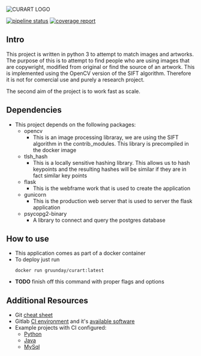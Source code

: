 ![CURART LOGO](https://gitlab.computing.dcu.ie/doylet9/2019-ca400-XXXX/raw/master/docs/blog/images/CURART_WIDE.png)

[![pipeline status](https://gitlab.computing.dcu.ie/doylet9/2019-ca400-XXXX/badges/master/pipeline.svg)](https://gitlab.computing.dcu.ie/doylet9/2019-ca400-XXXX/commits/master) [![coverage report](https://gitlab.computing.dcu.ie/doylet9/2019-ca400-XXXX/badges/master/coverage.svg)](https://gitlab.computing.dcu.ie/doylet9/2019-ca400-XXXX/commits/master)

## Intro

This project is written in python 3 to attempt to match images and artworks. The purpose of this is to attempt to find people who are using images that are copywright, modified from original or find the source of an artwork. This is implemented using the OpenCV version of the SIFT algorithm. Therefore it is not for comercial use and purely a research project. 

The second aim of the project is to work fast as scale. 

## Dependencies
* This project depends on the following packages:
    - opencv
        - This is an image processing libraray, we are using the SIFT algorithm in the contrib_modules. This library is precompiled in the docker image
    - tlsh_hash
        - This is a locally sensitive hashing library. This allows us to hash keypoints and the resulting hashes will be similar if they are in fact similar key points
    - flask
        - This is the webframe work that is used to create the application
    - gunicorn
        - This is the production web server that is used to server the flask application
    - psycopg2-binary
        - A library to connect and query the postgres database


## How to use
* This application comes as part of a docker container
* To deploy just run 
    ```
    docker run gruunday/curart:latest
    ```
* **TODO** finish off this command with proper flags and options


## Additional Resources

- Git [cheat sheet](https://gitlab.computing.dcu.ie/sblott/local-gitlab-documentation/blob/master/cheat-sheet.md)
- Gitlab [CI environment](https://gitlab.computing.dcu.ie/sblott/docker-ci-environment) and it's [available software](https://gitlab.computing.dcu.ie/sblott/docker-ci-environment/blob/master/Dockerfile)
- Example projects with CI configured:
   * [Python](https://gitlab.computing.dcu.ie/sblott/test-project-python)
   * [Java](https://gitlab.computing.dcu.ie/sblott/test-project-java)
   * [MySql](https://gitlab.computing.dcu.ie/sblott/test-project-mysql)
